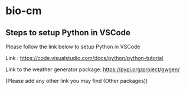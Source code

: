 # bio-cm

## Steps to setup Python in VSCode
Please follow the link below to setup Python in VSCode

Link : https://code.visualstudio.com/docs/python/python-tutorial

Link to the weather generator package: https://pypi.org/project/gwgen/

(Please add any other link you may find (Other packages))
